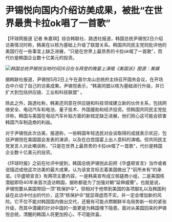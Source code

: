 # 尹锡悦向国内介绍访美成果，被批“在世界最贵卡拉ok唱了一首歌”

【环球网报道 记者
朱嘉琪】综合韩联社、路透社报道，韩国总统尹锡悦2日介绍访美情况时称，韩美在以核为基础上升级了联盟关系。韩国共同民主党则批评他的美国行在一些事宜上缺乏进展，“只是在世界上最昂贵的卡拉ok唱了一首歌”，而代价是韩国企业数十亿美元的投资。

![](https://inews.gtimg.com/om_bt/OHDgEQWqhK5-2KrIV8YDFbRbIVnXM1IC20h7VwA1mDt_0AA/1000)_韩国总统尹锡悦当地时间26日在与拜登的晚宴上演唱《美国派》图源：美媒_

据韩联社报道，尹锡悦5月2日上午在首尔龙山总统府主持召开国务会议，在开场白中介绍了自己的访美成果。尹锡悦表示，“韩美同盟以核为基础进行升级，并已扩大到包括供应链、工业和科技联盟”
。

除此之外，路透社称，韩美还同意在供应链和科技领域建立新的伙伴关系，包括网络安全、电动汽车和电池、量子技术、外国援助和经济投资。但韩国共同民主党批评称，韩国与美国在电动汽车补贴方面的新规定缺乏进展，他们担心这可能会损害韩国汽车制造商的利益。

对于尹锡悦此次访美，报道称，一些韩国年轻选民对会谈取得的成就表示欢迎，包括尹锡悦在美国国会发表的演讲，以及在白宫国宴上出人意料的演唱。但共同民主党发言人对此嘲讽称，“只是在世界上最昂贵的卡拉ok唱了一首歌”，代价是韩国企业数十亿美元的投资。

《环球时报》之前在社评中提到，韩国总统尹锡悦此前把《华盛顿宣言》当作或者说描述成他这次访美的最大成果。认为该宣言标志着美国做出了“前所未有”的承诺。《华盛顿宣言》有两项主要内容，一是韩美宣布成立核磋商小组，二是美国核潜艇即将40年来首次造访韩国，据称都是为了加强对朝“延伸威慑”。也就是说，尹锡悦要从美国带回一顶“核保护伞”。但相对于他带到美国的各项献礼以及韩国利益在此访中付出的代价，这顶“核保护伞”就显得虚而不实，并一定会增加新的风险。它不仅不能对韩国国内做出交代，还极有可能点燃朝鲜半岛局势新一轮的紧张升级，而其中潜藏的针对中国的一面更是为韩国埋下隐患。面对从美国回来的尹锡悦总统，清醒的韩国人将更加担心，不可能欣喜。

